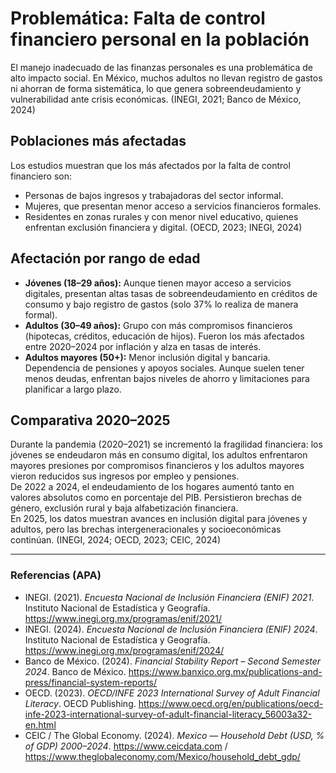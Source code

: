 # Problemática: Falta de control financiero personal en la población

El manejo inadecuado de las finanzas personales es una problemática de alto impacto social. En México, muchos adultos no llevan registro de gastos ni ahorran de forma sistemática, lo que genera sobreendeudamiento y vulnerabilidad ante crisis económicas. (INEGI, 2021; Banco de México, 2024)

## Poblaciones más afectadas
Los estudios muestran que los más afectados por la falta de control financiero son:
- Personas de bajos ingresos y trabajadoras del sector informal.
- Mujeres, que presentan menor acceso a servicios financieros formales.
- Residentes en zonas rurales y con menor nivel educativo, quienes enfrentan exclusión financiera y digital. (OECD, 2023; INEGI, 2024)

## Afectación por rango de edad
- **Jóvenes (18–29 años):** Aunque tienen mayor acceso a servicios digitales, presentan altas tasas de sobreendeudamiento en créditos de consumo y bajo registro de gastos (solo 37% lo realiza de manera formal).  
- **Adultos (30–49 años):** Grupo con más compromisos financieros (hipotecas, créditos, educación de hijos). Fueron los más afectados entre 2020–2024 por inflación y alza en tasas de interés.  
- **Adultos mayores (50+):** Menor inclusión digital y bancaria. Dependencia de pensiones y apoyos sociales. Aunque suelen tener menos deudas, enfrentan bajos niveles de ahorro y limitaciones para planificar a largo plazo.  

## Comparativa 2020–2025
Durante la pandemia (2020–2021) se incrementó la fragilidad financiera: los jóvenes se endeudaron más en consumo digital, los adultos enfrentaron mayores presiones por compromisos financieros y los adultos mayores vieron reducidos sus ingresos por empleo y pensiones.  
De 2022 a 2024, el endeudamiento de los hogares aumentó tanto en valores absolutos como en porcentaje del PIB. Persistieron brechas de género, exclusión rural y baja alfabetización financiera.  
En 2025, los datos muestran avances en inclusión digital para jóvenes y adultos, pero las brechas intergeneracionales y socioeconómicas continúan. (INEGI, 2024; OECD, 2023; CEIC, 2024)

---

### Referencias (APA)
- INEGI. (2021). *Encuesta Nacional de Inclusión Financiera (ENIF) 2021*. Instituto Nacional de Estadística y Geografía. https://www.inegi.org.mx/programas/enif/2021/  
- INEGI. (2024). *Encuesta Nacional de Inclusión Financiera (ENIF) 2024*. Instituto Nacional de Estadística y Geografía. https://www.inegi.org.mx/programas/enif/2024/  
- Banco de México. (2024). *Financial Stability Report – Second Semester 2024*. Banco de México. https://www.banxico.org.mx/publications-and-press/financial-system-reports/  
- OECD. (2023). *OECD/INFE 2023 International Survey of Adult Financial Literacy*. OECD Publishing. https://www.oecd.org/en/publications/oecd-infe-2023-international-survey-of-adult-financial-literacy_56003a32-en.html  
- CEIC / The Global Economy. (2024). *Mexico — Household Debt (USD, % of GDP) 2000–2024*. https://www.ceicdata.com / https://www.theglobaleconomy.com/Mexico/household_debt_gdp/  
